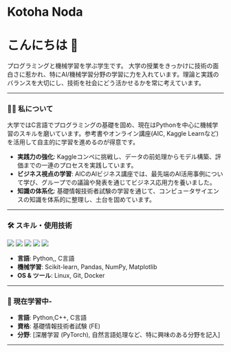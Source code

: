 # Kotoha Noda
# こんにちは 👋

プログラミングと機械学習を学ぶ学生です。
大学の授業をきっかけに技術の面白さに惹かれ、特にAI/機械学習分野の学習に力を入れています。理論と実践のバランスを大切にし、技術を社会にどう活かせるかを常に考えています。

---

### 🧑‍💻 私について

大学ではC言語でプログラミングの基礎を固め、現在はPythonを中心に機械学習のスキルを磨いています。参考書やオンライン講座(AIC, Kaggle Learnなど)を活用して自主的に学習を進めるのが得意です。

- **実践力の強化**: Kaggleコンペに挑戦し、データの前処理からモデル構築、評価までの一連のプロセスを実践しています。
- **ビジネス視点の学習**: AICのAIビジネス講座では、最先端のAI活用事例について学び、グループでの議論や発表を通じてビジネス応用力を養いました。
- **知識の体系化**: 基礎情報技術者試験の学習を通じて、コンピュータサイエンスの知識を体系的に整理し、土台を固めています。

---

### 🛠️ スキル・使用技術

<p>
  <img src="https://img.shields.io/badge/Python-3776AB?style=for-the-badge&logo=python&logoColor=white">
  <img src="https://img.shields.io/badge/C%2B%2B-00599C?style=for-the-badge&logo=c%2B%2B&logoColor=white">
  <img src="https://img.shields.io/badge/C-A8B9CC?style=for-the-badge&logo=c&logoColor=white">
  <img src="https://img.shields.io/badge/Linux-FCC624?style=for-the-badge&logo=linux&logoColor=black">
  <img src="https://img.shields.io/badge/scikit--learn-F7931E?style=for-the-badge&logo=scikit-learn&logoColor=white">
</p>

- **言語**: Python,, C言語
- **機械学習**: Scikit-learn, Pandas, NumPy, Matplotlib
- **OS & ツール**: Linux, Git, Docker

---

### 🌱 現在学習中- 
- **言語**: Python,C++, C言語
- **資格**: 基礎情報技術者試験 (FE)
- **分野**: [深層学習 (PyTorch), 自然言語処理など、特に興味のある分野を記入]

---
